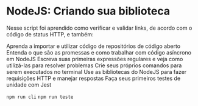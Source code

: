 # NodeJS: Criando sua biblioteca

Nesse script foi aprendido como verificar e validar links, de acordo com o código de status HTTP, e também:

Aprenda a importar e utilizar código de repositórios de código aberto
Entenda o que são as promessas e como trabalhar com código asíncrono em NodeJS
Escreva suas primeiras expressões regulares e veja como utilizá-las para resolver problemas
Crie seus próprios comandos para serem executados no terminal
Use as bibliotecas do NodeJS para fazer requisições HTTP e manejar respostas
Faça seus primeiros testes de unidade com Jest

`npm run cli`
`npm run teste`
